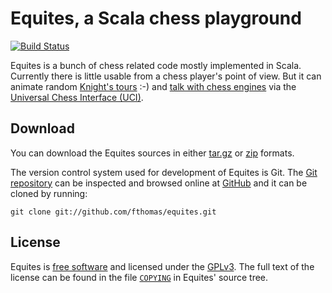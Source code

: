 # Equites, a Scala chess playground
[![Build Status](https://travis-ci.org/fthomas/equites.png?branch=master)](https://travis-ci.org/fthomas/equites)
<!--[![Coverage Status](https://coveralls.io/repos/fthomas/equites/badge.png?branch=master)](https://coveralls.io/r/fthomas/equites)-->

Equites is a bunch of chess related code mostly implemented in Scala.
Currently there is little usable from a chess player's point of view.
But it can animate random [Knight's tours][Equites] :-) and [talk with
chess engines][UciEngineVsItself] via the [Universal Chess Interface (UCI)][UCI].

[Equites]: http://equites.timepit.eu/
[UCI]: http://en.wikipedia.org/wiki/Universal_Chess_Interface
[UciEngineVsItself]: https://github.com/fthomas/equites/blob/master/cli/src/main/scala/eu/timepit/equites/cli/UciEngineVsItself.scala

## Download

You can download the Equites sources in either [tar.gz][] or [zip][] formats.

[tar.gz]: https://github.com/fthomas/equites/tarball/master
[zip]:    https://github.com/fthomas/equites/zipball/master

The version control system used for development of Equites is Git. The [Git
repository][] can be inspected and browsed online at [GitHub][] and it can
be cloned by running:

    git clone git://github.com/fthomas/equites.git

[Git repository]: http://github.com/fthomas/equites
[GitHub]: http://github.com/

## License

Equites is [free software][] and licensed under the [GPLv3][]. The full text
of the license can be found in the file [`COPYING`][COPYING] in Equites'
source tree.

[free software]: http://www.gnu.org/philosophy/free-sw.html
[GPLv3]: http://www.gnu.org/licenses/gpl-3.0.html
[COPYING]: https://github.com/fthomas/equites/blob/master/COPYING
